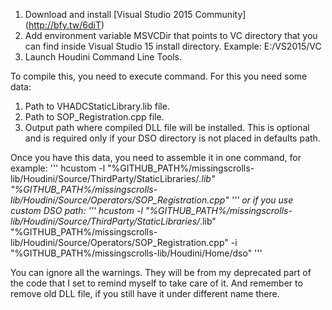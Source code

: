 1. Download and install [Visual Studio 2015 Community] (http://bfy.tw/6diT)
2. Add environment variable MSVCDir that points to VC directory that you can find inside Visual Studio 15 install directory. Example: E:/VS2015/VC
3. Launch Houdini Command Line Tools.

To compile this, you need to execute command. For this you need some data:
1. Path to VHADCStaticLibrary.lib file.
2. Path to SOP_Registration.cpp file.
3. Output path where compiled DLL file will be installed. This is optional and is required only if your DSO directory is not placed in defaults path.

Once you have this data, you need to assemble it in one command, for example:
'''
hcustom -l "%GITHUB_PATH%/missingscrolls-lib/Houdini/Source/ThirdParty/StaticLibraries/*.lib" "%GITHUB_PATH%/missingscrolls-lib/Houdini/Source/Operators/SOP_Registration.cpp"
'''
or if you use custom DSO path:
'''
hcustom -l "%GITHUB_PATH%/missingscrolls-lib/Houdini/Source/ThirdParty/StaticLibraries/*.lib" "%GITHUB_PATH%/missingscrolls-lib/Houdini/Source/Operators/SOP_Registration.cpp" -i "%GITHUB_PATH%/missingscrolls-lib/Houdini/Home/dso"
'''

You can ignore all the warnings. They will be from my deprecated part of the code that I set to remind myself to take care of it.
And remember to remove old DLL file, if you still have it under different name there.